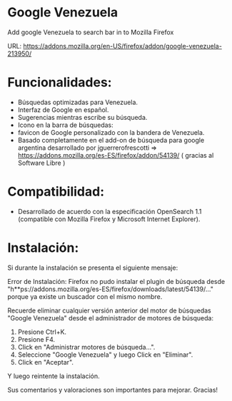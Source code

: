 Google Venezuela
================

Add google Venezuela to search bar in to Mozilla Firefox

URL: https://addons.mozilla.org/en-US/firefox/addon/google-venezuela-213950/

Funcionalidades:
================

* Búsquedas optimizadas para Venezuela.
* Interfaz de Google en español.
* Sugerencias mientras escribe su búsqueda.
* Icono en la barra de búsquedas:
* favicon de Google personalizado con la bandera de Venezuela.
* Basado completamente en el add-on de búsqueda para google argentina desarrollado por jguerrerofrescotti => https://addons.mozilla.org/es-ES/firefox/addon/54139/ ( gracias al Software Libre )

Compatibilidad:
================

* Desarrollado de acuerdo con la especificación OpenSearch 1.1 (compatible con Mozilla Firefox y Microsoft Internet Explorer).

Instalación:
================
Si durante la instalación se presenta el siguiente mensaje:

Error de Instalación:
Firefox no pudo instalar el plugin de búsqueda desde "h**ps://addons.mozilla.org/es-ES/firefox/downloads/latest/54139/..." porque ya existe un buscador con el mismo nombre.

Recuerde eliminar cualquier versión anterior del motor de búsquedas "Google Venezuela" desde el administrador de motores de búsqueda:

1) Presione Ctrl+K.
2) Presione F4.
3) Click en "Administrar motores de búsqueda...".
4) Seleccione "Google Venezuela" y luego Click en "Eliminar".
5) Click en "Aceptar".

Y luego reintente la instalación.

Sus comentarios y valoraciones son importantes para mejorar. Gracias!
